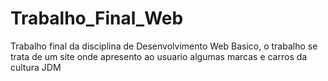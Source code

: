 # Trabalho_Final_Web
Trabalho final da disciplina de Desenvolvimento Web Basico, o trabalho se trata de um site onde apresento ao usuario algumas marcas e carros da cultura JDM
